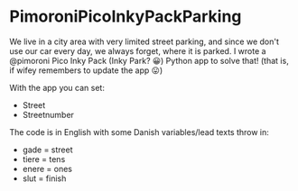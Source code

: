 # PimoroniPicoInkyPackParking

We live in a city area with very limited street parking, and since we don't use our car every day, we always forget, where it is parked. I wrote a 
@pimoroni Pico Inky Pack (Inky Park? 😀) Python app to solve that! (that is, if wifey remembers to update the app 😛)

With the app you can set:
* Street
* Streetnumber

The code is in English with some Danish variables/lead texts throw in:
* gade = street
* tiere = tens
* enere = ones
* slut = finish
